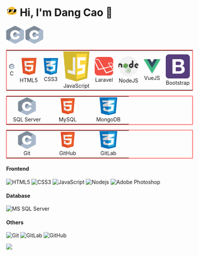 <h1><img src="img/blob-sunglasses.gif" width="30"/> Hi, I'm Dang Cao 👋</h1>

<div>
    
<img src="img/c.svg" width="48" height="48" alt="C" />
        

<img src="img/c.svg" width="48" height="48" alt="C" />
        

</div>


<table>
  <tr>
    <td align="center" width="96">
        <img src="img/c.svg" alt="C" />
        <br>C
    </td>
    <td align="center" width="96">
        <img src="img/html5.svg" alt="HTML5" />
        <br>HTML5
    </td>
    <td align="center" width="96">
      <img src="img/css3.png" alt="CSS3" />
      <br>CSS3
    </td>
    <td align="center" width="96">
      <img src="img/javascript.svg" alt="JavaScript" />
      <br>JavaScript
    </td>
    <td align="center" width="96">
      <img src="img/laravel.svg" alt="Laravel" />
      <br>Laravel
    </td>
    <td align="center" width="96">
      <img src="img/nodejs.svg" alt="NodeJS" />
      <br>NodeJS
    </td>
    <td align="center" width="96">
      <img src="img/vuejs.svg" alt="NodeJS" />
      <br>VueJS
    </td>
    <td align="center" width="96">
      <img src="img/bootstrap.svg" alt="Bootstrap" />
      <br>Bootstrap
    </td>
  </tr>
</table>

<table>
  <tr>
    <td align="center" width="96">
        <img src="img/c.svg" width="48" height="48" alt="C" />
        <br>SQL Server
    </td>
    <td align="center" width="96">
        <img src="img/html5.svg" width="48" height="48" alt="HTML5" />
        <br>MySQL
    </td>
    <td align="center" width="96">
      <img src="img/css3.png" width="48" height="48" alt="CSS3" />
      <br>MongoDB
    </td>
  </tr>
</table>

<table>
  <tr>
    <td align="center" width="96">
        <img src="img/c.svg" width="48" height="48" alt="C" />
        <br>Git
    </td>
    <td align="center" width="96">
        <img src="img/html5.svg" width="48" height="48" alt="HTML5" />
        <br>GitHub
    </td>
    <td align="center" width="96">
      <img src="img/css3.png" width="48" height="48" alt="CSS3" />
      <br>GitLab
    </td>
  </tr>
</table>


#### Frontend
![HTML5](https://img.shields.io/badge/-HTML5-%23E44D27?style=flat-square&logo=html5&logoColor=ffffff)
![CSS3](https://img.shields.io/badge/-CSS3-%231572B6?style=flat-square&logo=css3)
![JavaScript](https://img.shields.io/badge/-JavaScript-%23F7DF1C?style=flat-square&logo=javascript&logoColor=000000&labelColor=%23F7DF1C&color=%23FFCE5A)
![Nodejs](https://img.shields.io/badge/-Nodejs-black?style=flat-square&logo=Node.js)
![Adobe Photoshop](http://img.shields.io/badge/-Abode%20Photoshop-26C9FF?style=flat-square&logo=adobe-photoshop&logoColor=ffffff)

#### Database
![MS SQL Server](http://img.shields.io/badge/-MS%20SQL%20Server-CC2927?style=flat-square&logo=microsoft-sql-server&logoColor=ffffff)

#### Others
![Git](https://img.shields.io/badge/-Git-%23F05032?style=flat-square&logo=git&logoColor=%23ffffff)
![GitLab](https://img.shields.io/badge/-GitLab-FCA121?style=flat-square&logo=gitlab)
![GitHub](https://img.shields.io/badge/-GitHub-181717?style=flat-square&logo=github)



![](https://komarev.com/ghpvc/?username=dangcao410&color=blue)

<!--
**dangcao410/dangcao410** is a ✨ _special_ ✨ repository because its `README.md` (this file) appears on your GitHub profile.

Here are some ideas to get you started:

- 🔭 I’m currently working on ...
- 🌱 I’m currently learning ...
- 👯 I’m looking to collaborate on ...
- 🤔 I’m looking for help with ...
- 💬 Ask me about ...
- 📫 How to reach me: ...
- 😄 Pronouns: ...
- ⚡ Fun fact: ...
-->


<style type="text/css">
    table{
        border: 1px solid red;
    }
</style>

